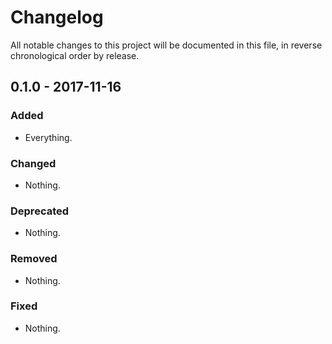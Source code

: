 # Changelog

All notable changes to this project will be documented in this file, in reverse chronological order by release.

## 0.1.0 - 2017-11-16

### Added

- Everything.

### Changed

- Nothing.

### Deprecated

- Nothing.

### Removed

- Nothing.

### Fixed

- Nothing.
